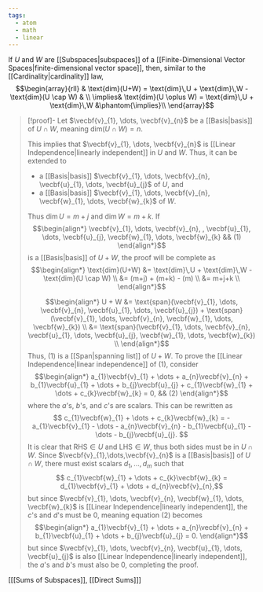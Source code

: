 ```yaml
---
tags:
  - atom
  - math
  - linear
---
```

If $U$ and $W$ are [[Subspaces|subspaces]] of a [[Finite-Dimensional Vector Spaces|finite-dimensional vector space]], then, similar to the [[Cardinality|cardinality]] law,
$$\begin{array}{rll}
	& \text{dim}(U+W) = \text{dim}\,U + \text{dim}\,W - \text{dim}(U \cap W) & \\
	\implies& \text{dim}(U \oplus W) = \text{dim}\,U + \text{dim}\,W &\phantom{\implies}\\
\end{array}$$


> [!proof]-
> Let $\vecbf{v}_{1}, \dots, \vecbf{v}_{n}$ be a [[Basis|basis]] of $U \cap W$, meaning $\text{dim}(U \cap W) = n$.
> 
> This implies that $\vecbf{v}_{1}, \dots, \vecbf{v}_{n}$ is [[Linear Independence|linearly independent]] in $U$ and $W$. Thus, it can be extended to
> - a [[Basis|basis]] $\vecbf{v}_{1}, \dots, \vecbf{v}_{n}, \vecbf{u}_{1}, \dots, \vecbf{u}_{j}$ of $U$, and
> - a [[Basis|basis]] $\vecbf{v}_{1}, \dots, \vecbf{v}_{n}, \vecbf{w}_{1}, \dots, \vecbf{w}_{k}$ of $W$.
> 
> Thus $\text{dim}\,U = m+j$ and $\text{dim}\,W = m + k$. If
> $$\begin{align*}
> 	\vecbf{v}_{1}, \dots, \vecbf{v}_{n}, , \vecbf{u}_{1}, \dots, \vecbf{u}_{j}, \vecbf{w}_{1}, \dots, \vecbf{w}_{k} && (1)
> \end{align*}$$
> is a [[Basis|basis]] of $U+W$, the proof will be complete as
> $$\begin{align*}
> 	\text{dim}(U+W) &= \text{dim}\,U + \text{dim}\,W - \text{dim}(U \cap W) \\
> 	&= (m+j) + (m+k) - (m) \\
> 	&= m+j+k \\
> \end{align*}$$
> 
> $$\begin{align*}
> 	U + W &= \text{span}(\vecbf{v}_{1}, \dots, \vecbf{v}_{n}, \vecbf{u}_{1}, \dots, \vecbf{u}_{j}) + \text{span}(\vecbf{v}_{1}, \dots, \vecbf{v}_{n}, \vecbf{w}_{1}, \dots, \vecbf{w}_{k}) \\
> 	&= \text{span}(\vecbf{v}_{1}, \dots, \vecbf{v}_{n}, \vecbf{u}_{1}, \dots, \vecbf{u}_{j}, \vecbf{w}_{1}, \dots, \vecbf{w}_{k}) \\
> \end{align*}$$
> Thus, $(1)$ is a [[Span|spanning list]] of $U+W$. To prove the [[Linear Independence|linear independence]] of $(1)$, consider
> $$\begin{align*}
> 	a_{1}\vecbf{v}_{1} + \dots + a_{n}\vecbf{v}_{n} + b_{1}\vecbf{u}_{1} + \dots + b_{j}\vecbf{u}_{j} + c_{1}\vecbf{w}_{1} + \dots + c_{k}\vecbf{w}_{k} = 0, && (2)
> \end{align*}$$
> where the $a$'s, $b$'s, and $c$'s are scalars. This can be rewritten as
> $$ c_{1}\vecbf{w}_{1} + \dots + c_{k}\vecbf{w}_{k} = -a_{1}\vecbf{v}_{1} - \dots - a_{n}\vecbf{v}_{n} - b_{1}\vecbf{u}_{1} - \dots - b_{j}\vecbf{u}_{j}. $$
> It is clear that $\text{RHS} \in U$ and $\text{LHS} \in W$, thus both sides must be in $U\cap W$. Since $\vecbf{v}_{1},\dots,\vecbf{v}_{n}$ is a [[Basis|basis]] of $U \cap W$, there must exist scalars $d_{1},\dots,d_{m}$ such that
> $$ c_{1}\vecbf{w}_{1} + \dots + c_{k}\vecbf{w}_{k} = d_{1}\vecbf{v}_{1} + \dots + d_{n}\vecbf{v}_{n},$$
> but since $\vecbf{v}_{1}, \dots, \vecbf{v}_{n}, \vecbf{w}_{1}, \dots, \vecbf{w}_{k}$ is [[Linear Independence|linearly independent]], the $c$'s and $d$'s must be $0$, meaning equation $(2)$ becomes
> $$\begin{align*}
> 	a_{1}\vecbf{v}_{1} + \dots + a_{n}\vecbf{v}_{n} + b_{1}\vecbf{u}_{1} + \dots + b_{j}\vecbf{u}_{j} = 0.
> \end{align*}$$
> but since $\vecbf{v}_{1}, \dots, \vecbf{v}_{n}, \vecbf{u}_{1}, \dots, \vecbf{u}_{j}$ is also [[Linear Independence|linearly independent]], the $a$'s and $b$'s must also be $0$, completing the proof.

\[[[Sums of Subspaces]], [[Direct Sums]]\]
